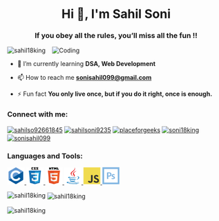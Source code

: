 <h1 align="center">Hi 👋, I'm Sahil Soni</h1>
<h3 align="center">If you obey all the rules, you’ll miss all the fun !!</h3>
<img align="right" alt="Coding" width="400" src="https://media.tenor.com/rePDfDWO3XoAAAAd/hacking.gif">
<p align="left"> <img src="https://komarev.com/ghpvc/?username=sahil18king&label=Profile%20views&color=0e75b6&style=flat" alt="sahil18king" /> </p>

- 🌱 I’m currently learning **DSA, Web Development**

- 📫 How to reach me **sonisahil099@gmail.com**

- ⚡ Fun fact **You only live once, but if you do it right, once is enough.**

<h3 align="left">Connect with me:</h3>
<p align="left">
<a href="https://twitter.com/sahilso92661845" target="blank"><img align="center" src="https://raw.githubusercontent.com/rahuldkjain/github-profile-readme-generator/master/src/images/icons/Social/twitter.svg" alt="sahilso92661845" height="30" width="40" /></a>
<a href="https://instagram.com/sahilsoni9235" target="blank"><img align="center" src="https://raw.githubusercontent.com/rahuldkjain/github-profile-readme-generator/master/src/images/icons/Social/instagram.svg" alt="sahilsoni9235" height="30" width="40" /></a>
<a href="https://www.youtube.com/c/placeforgeeks" target="blank"><img align="center" src="https://raw.githubusercontent.com/rahuldkjain/github-profile-readme-generator/master/src/images/icons/Social/youtube.svg" alt="placeforgeeks" height="30" width="40" /></a>
<a href="https://codeforces.com/profile/soni18king" target="blank"><img align="center" src="https://raw.githubusercontent.com/rahuldkjain/github-profile-readme-generator/master/src/images/icons/Social/codeforces.svg" alt="soni18king" height="30" width="40" /></a>
<a href="https://www.leetcode.com/sonisahil099" target="blank"><img align="center" src="https://raw.githubusercontent.com/rahuldkjain/github-profile-readme-generator/master/src/images/icons/Social/leet-code.svg" alt="sonisahil099" height="30" width="40" /></a>
</p>

<h3 align="left">Languages and Tools:</h3>
<p align="left"> <a href="https://www.cprogramming.com/" target="_blank" rel="noreferrer"> <img src="https://raw.githubusercontent.com/devicons/devicon/master/icons/c/c-original.svg" alt="c" width="40" height="40"/> </a> <a href="https://www.w3schools.com/css/" target="_blank" rel="noreferrer"> <img src="https://raw.githubusercontent.com/devicons/devicon/master/icons/css3/css3-original-wordmark.svg" alt="css3" width="40" height="40"/> </a> <a href="https://www.w3.org/html/" target="_blank" rel="noreferrer"> <img src="https://raw.githubusercontent.com/devicons/devicon/master/icons/html5/html5-original-wordmark.svg" alt="html5" width="40" height="40"/> </a> <a href="https://www.java.com" target="_blank" rel="noreferrer"> <img src="https://raw.githubusercontent.com/devicons/devicon/master/icons/java/java-original.svg" alt="java" width="40" height="40"/> </a> <a href="https://developer.mozilla.org/en-US/docs/Web/JavaScript" target="_blank" rel="noreferrer"> <img src="https://raw.githubusercontent.com/devicons/devicon/master/icons/javascript/javascript-original.svg" alt="javascript" width="40" height="40"/> </a> <a href="https://www.photoshop.com/en" target="_blank" rel="noreferrer"> <img src="https://raw.githubusercontent.com/devicons/devicon/master/icons/photoshop/photoshop-line.svg" alt="photoshop" width="40" height="40"/> </a> </p>

<p><img align="left" src="https://github-readme-stats.vercel.app/api/top-langs?username=sahil18king&show_icons=true&locale=en&layout=compact" alt="sahil18king" /></p>

<p>&nbsp;<img align="center" src="https://github-readme-stats.vercel.app/api?username=sahil18king&show_icons=true&locale=en" alt="sahil18king" /></p>

<p><img align="center" src="https://github-readme-streak-stats.herokuapp.com/?user=sahil18king&" alt="sahil18king" /></p>
